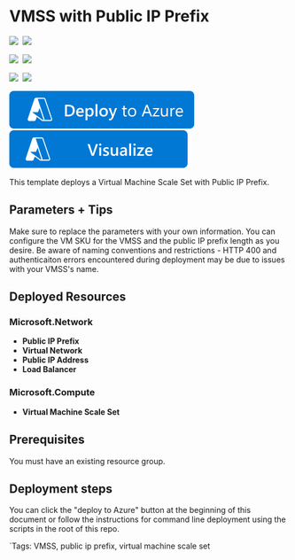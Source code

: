 # VMSS with Public IP Prefix 

<IMG SRC="https://azurequickstartsservice.blob.core.windows.net/badges/101-vmms-with-public-ip-prefix/PublicLastTestDate.svg" />&nbsp;
<IMG SRC="https://azurequickstartsservice.blob.core.windows.net/badges/101-vmms-with-public-ip-prefix/PublicDeployment.svg" />&nbsp;

<IMG SRC="https://azurequickstartsservice.blob.core.windows.net/badges/101-vmms-with-public-ip-prefix/FairfaxLastTestDate.svg" />&nbsp;
<IMG SRC="https://azurequickstartsservice.blob.core.windows.net/badges/101-vmms-with-public-ip-prefix/FairfaxDeployment.svg" />&nbsp;

<IMG SRC="https://azurequickstartsservice.blob.core.windows.net/badges/101-vmms-with-public-ip-prefix/BestPracticeResult.svg" />&nbsp;
<IMG SRC="https://azurequickstartsservice.blob.core.windows.net/badges/101-vmms-with-public-ip-prefix/CredScanResult.svg" />&nbsp;

<a href="https://portal.azure.com/#create/Microsoft.Template/uri/https%3A%2F%2Fraw.githubusercontent.com%2FAzure%2Fazure-quickstart-templates%2Fmaster%2F101-vmms-with-public-ip-prefix%2Fazuredeploy.json" target="_blank">
<img src="https://raw.githubusercontent.com/Azure/azure-quickstart-templates/master/1-CONTRIBUTION-GUIDE/images/deploytoazure.svg"/>
</a>
<a href="http://armviz.io/#/?load=https%3A%2F%2Fraw.githubusercontent.com%2FAzure%2Fazure-quickstart-templates%2Fmaster%2F101-vmms-with-public-ip-prefix%2Fazuredeploy.json" target="_blank">
<img src="https://raw.githubusercontent.com/Azure/azure-quickstart-templates/master/1-CONTRIBUTION-GUIDE/images/visualizebutton.svg"/>
</a>

This template deploys a Virtual Machine Scale Set with Public IP Prefix. 

## Parameters + Tips
Make sure to replace the parameters with your own information. You can configure the VM SKU for the VMSS and the public IP prefix length as you desire. Be aware of naming conventions and restrictions - HTTP 400 and authenticaiton errors encountered during deployment may be due to issues with your VMSS's name.  



## Deployed Resources

### Microsoft.Network
+ **Public IP Prefix**
+ **Virtual Network**
+ **Public IP Address**
+ **Load Balancer**

### Microsoft.Compute
+ **Virtual Machine Scale Set**

## Prerequisites

You must have an existing resource group. 

## Deployment steps

You can click the "deploy to Azure" button at the beginning of this document or follow the instructions for command line deployment using the scripts in the root of this repo.

`Tags: VMSS, public ip prefix, virtual machine scale set
